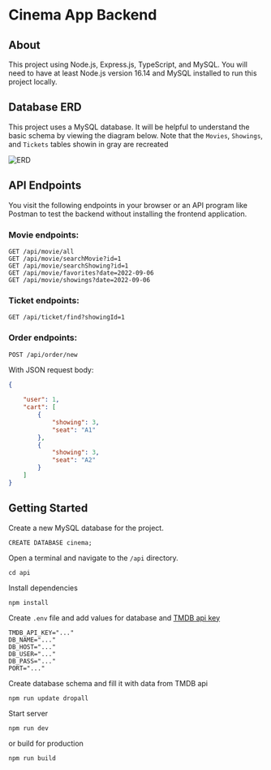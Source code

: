 # Cinema App Backend

## About

This project using Node.js, Express.js, TypeScript, and MySQL. You will need to have at least Node.js version 16.14 and MySQL installed to run this project locally.

## Database ERD

This project uses a MySQL database. It will be helpful to understand the basic schema by viewing the diagram below. Note that the `Movies`, `Showings`, and `Tickets` tables showin in gray are recreated 

![ERD](https://user-images.githubusercontent.com/17521691/192074719-1b368223-c8ed-4008-a82b-34e2e1395f1c.png)

## API Endpoints

You visit the following endpoints in your browser or an API program like Postman to test the backend without installing the frontend application.

### Movie endpoints:
```
GET /api/movie/all
GET /api/movie/searchMovie?id=1
GET /api/movie/searchShowing?id=1
GET /api/movie/favorites?date=2022-09-06
GET /api/movie/showings?date=2022-09-06
```
### Ticket endpoints:
```
GET /api/ticket/find?showingId=1
```
### Order endpoints:
```
POST /api/order/new
```
With JSON request body:
```json
{
    
    "user": 1,
    "cart": [
        {
            "showing": 3,
            "seat": "A1"
        },
        {
            "showing": 3,
            "seat": "A2"
        }
    ]
}
```

## Getting Started

Create a new MySQL database for the project.
```
CREATE DATABASE cinema;
```
Open a terminal and navigate to the `/api` directory.
```
cd api
```
Install dependencies
```
npm install
```
Create `.env` file and add values for database and [TMDB api key](https://www.themoviedb.org/signup?language=en-US)
```
TMDB_API_KEY="..."
DB_NAME="..."
DB_HOST="..."
DB_USER="..."
DB_PASS="..."
PORT="..."
```
Create database schema and fill it with data from TMDB api  
```
npm run update dropall
```
Start server
```
npm run dev
```
or build for production
```
npm run build
```
